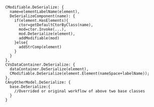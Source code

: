     CModifiable.DeSerialize: {
      name=elementLabelName(element),
      DeSerializeComponent(name): {
        if(element.HasElements){
          ctor=getDefaultCtorByClass(name),
          mod=ctor.Invoke(...),
          mod.DeSerialize(element),
          addModifiable(mod)
        }else{
          addStrComp(element)
        }
      }
    },
    CVsDataContainer.DeSerialize: {
      dataContainer.DeSerialize(element),
      CModifiable.DeSerialize(element.Element(nameSpace+labelName));
    },
    CAnyOtherModel.DeSerialize: {
      base.DeSerialize:{
        //Overrided or original workflow of above two base classes
      }
    }
